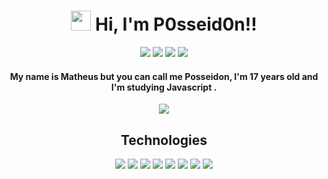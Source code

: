 
<h1 align="center"><img src="https://media.giphy.com/media/hvRJCLFzcasrR4ia7z/giphy.gif" width="32px"> Hi, I'm P0sseid0n!!</h1>

<p align="center">
  <a href="https://posseidon.netlify.app/"><img src="https://img.shields.io/badge/-WebSite-87221e?style=for-the-badge&labelColor=87221e&color=87221e&logo=google-chrome&logoColor=white&link=https://posseidon.netlify.app/" /></a>
    <a href="https://twitter.com/P0sseid0n"><img src="https://img.shields.io/badge/-Twitter-87221e?style=for-the-badge&labelColor=87221e&color=87221e&logo=twitter&logoColor=white&link=https://twitter.com/P0sseid0n" /></a>
    <a href="https://discord.com/users/237313382657687552"><img src="https://img.shields.io/badge/-Discord-87221e?style=for-the-badge&labelColor=87221e&color=87221e&logo=discord&logoColor=white&link=https://discord.com/users/237313382657687552" /></a>
  <a href="https://www.linkedin.com/in/matheuspossidonio/"><img src="https://img.shields.io/badge/-Linkedin-87221e?style=for-the-badge&labelColor=87221e&color=87221e&logo=linkedin&logoColor=white&link=https://www.linkedin.com/in/matheuspossidonio/" /></a>
</p>



<h4 align="center"> My name is Matheus but you can call me Posseidon, I'm 17 years old and I'm studying <b> Javascript </b>.</h4>

<p align="center">  
  <img align="center" src="https://github-readme-stats.vercel.app/api/top-langs/?username=P0sseid0n&layout=compact&title_color=fffcfc&bg_color=181617&text_color=dcd2d2" />
</p>

<h2 align="center"> Technologies </h2>

<p align="center">
  <img src="https://img.icons8.com/color/40/000000/html-5.png">
  <img src="https://img.icons8.com/color/40/0080FF/css3.png">
  <img src="https://img.icons8.com/color/40/000000/javascript.png">
  <img src="https://img.icons8.com/windows/40/4caf50/node-js.png">
  <img src="https://img.icons8.com/color/40/000000/vue-js.png">
  <img src="https://img.icons8.com/ios/40/00758F/mysql-logo.png">
  <img src="https://img.icons8.com/color/40/000000/mongodb.png">
  <img src="https://img.icons8.com/color/40/000000/react-native.png">
</p>
